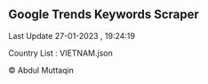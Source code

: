 

## Google Trends Keywords Scraper 
 
Last Update 27-01-2023 , 19:24:19

Country List :
VIETNAM.json



© Abdul Muttaqin 

